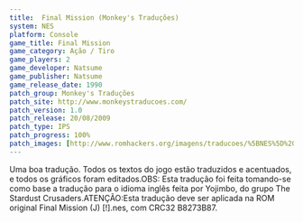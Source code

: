 ```yaml
---
title:  Final Mission (Monkey's Traduções)
system: NES
platform: Console
game_title: Final Mission
game_category: Ação / Tiro
game_players: 2
game_developer: Natsume
game_publisher: Natsume
game_release_date: 1990
patch_group: Monkey's Traduções
patch_site: http://www.monkeystraducoes.com/
patch_version: 1.0
patch_release: 20/08/2009
patch_type: IPS
patch_progress: 100%
patch_images: [http://www.romhackers.org/imagens/traducoes/%5BNES%5D%20Final%20Mission%20-%20Monkey's%20Tradu%C3%A7%C3%B5es%20-%201.png,http://www.romhackers.org/imagens/traducoes/%5BNES%5D%20Final%20Mission%20-%20Monkey's%20Tradu%C3%A7%C3%B5es%20-%202.png,http://www.romhackers.org/imagens/traducoes/%5BNES%5D%20Final%20Mission%20-%20Monkey's%20Tradu%C3%A7%C3%B5es%20-%203.png]
---
```

Uma boa tradução. Todos os textos do jogo estão traduzidos e acentuados, e todos os gráficos foram editados.OBS: Esta tradução foi feita tomando-se como base a tradução para o idioma inglês feita por Yojimbo, do grupo The Stardust Crusaders.ATENÇÃO:Esta tradução deve ser aplicada na ROM original Final Mission (J) [!].nes, com CRC32 B8273B87.